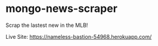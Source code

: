 # mongo-news-scraper

Scrap the lastest new in the MLB!

Live Site: https://nameless-bastion-54968.herokuapp.com/
